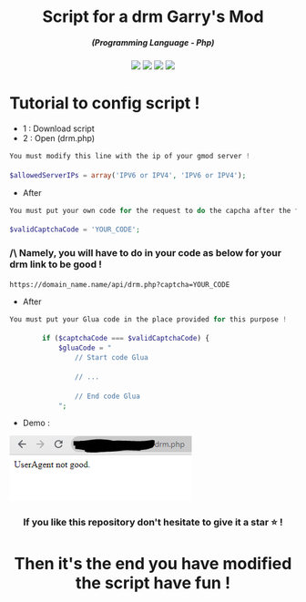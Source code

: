 <h1 align="center">Script for a drm Garry's Mod</h1>
<em><h5 align="center">(Programming Language - Php)</h5></em>

<p align="center">
  <img src="https://img.shields.io/github/stars/Kurama250/Gmod_drm">
  <img src="https://img.shields.io/github/license/Kurama250/Gmod_drm">
  <img src="https://img.shields.io/github/repo-size/Kurama250/Gmod_drm">
  <img src="https://img.shields.io/badge/stability-stable-green">
</p>

# Tutorial to config script !

- 1 : Download script
- 2 : Open (drm.php)

```php
You must modify this line with the ip of your gmod server !

$allowedServerIPs = array('IPV6 or IPV4', 'IPV6 or IPV4');
```

- After

```php
You must put your own code for the request to do the capcha after the first steps !

$validCaptchaCode = 'YOUR_CODE';
```

<h3>/\ Namely, you will have to do in your code as below for your drm link to be good !</h5>

```
https://domain_name.name/api/drm.php?captcha=YOUR_CODE
```

- After

```php
You must put your Glua code in the place provided for this purpose !

        if ($captchaCode === $validCaptchaCode) {
            $gluaCode = "
                // Start code Glua

                // ...

                // End code Glua
            ";
```

- Demo : 

![alt text](https://github.com/Kurama250/Gmod_drm/blob/main/drm.png?raw=true)

<h3 align="center">If you like this repository don't hesitate to give it a star ⭐ !</h3>
<h1 align="center">Then it's the end you have modified the script have fun !</h1>
